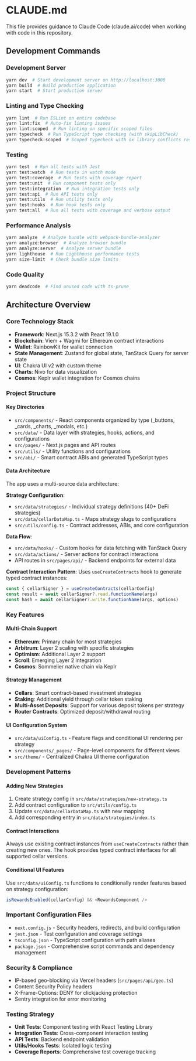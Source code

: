 # CLAUDE.md

This file provides guidance to Claude Code (claude.ai/code) when working with code in this repository.

## Development Commands

### Development Server
```bash
yarn dev  # Start development server on http://localhost:3000
yarn build  # Build production application
yarn start  # Start production server
```

### Linting and Type Checking
```bash
yarn lint  # Run ESLint on entire codebase
yarn lint:fix  # Auto-fix linting issues
yarn lint:scoped  # Run linting on specific scoped files
yarn typecheck  # Run TypeScript type checking (with skipLibCheck)
yarn typecheck:scoped  # Scoped typecheck with ox library conflicts resolved
```

### Testing
```bash
yarn test  # Run all tests with Jest
yarn test:watch  # Run tests in watch mode
yarn test:coverage  # Run tests with coverage report
yarn test:unit  # Run component tests only
yarn test:integration  # Run integration tests only
yarn test:api  # Run API tests only
yarn test:utils  # Run utility tests only
yarn test:hooks  # Run hook tests only
yarn test:all  # Run all tests with coverage and verbose output
```

### Performance Analysis
```bash
yarn analyze  # Analyze bundle with webpack-bundle-analyzer
yarn analyze:browser  # Analyze browser bundle
yarn analyze:server  # Analyze server bundle
yarn lighthouse  # Run Lighthouse performance tests
yarn size-limit  # Check bundle size limits
```

### Code Quality
```bash
yarn deadcode  # Find unused code with ts-prune
```

## Architecture Overview

### Core Technology Stack
- **Framework**: Next.js 15.3.2 with React 19.1.0
- **Blockchain**: Viem + Wagmi for Ethereum contract interactions
- **Wallet**: RainbowKit for wallet connection
- **State Management**: Zustand for global state, TanStack Query for server state
- **UI**: Chakra UI v2 with custom theme
- **Charts**: Nivo for data visualization
- **Cosmos**: Keplr wallet integration for Cosmos chains

### Project Structure

#### Key Directories
- `src/components/` - React components organized by type (_buttons, _cards, _charts, _modals, etc.)
- `src/data/` - Data layer with strategies, hooks, actions, and configurations
- `src/pages/` - Next.js pages and API routes
- `src/utils/` - Utility functions and configurations
- `src/abi/` - Smart contract ABIs and generated TypeScript types

#### Data Architecture
The app uses a multi-source data architecture:

**Strategy Configuration**:
- `src/data/strategies/` - Individual strategy definitions (40+ DeFi strategies)
- `src/data/cellarDataMap.ts` - Maps strategy slugs to configurations
- `src/utils/config.ts` - Contract addresses, ABIs, and core configuration

**Data Flow**:
- `src/data/hooks/` - Custom hooks for data fetching with TanStack Query
- `src/data/actions/` - Server actions for contract interactions
- API routes in `src/pages/api/` - Backend endpoints for external data

**Contract Interaction Pattern**:
Uses `useCreateContracts` hook to generate typed contract instances:
```typescript
const { cellarSigner } = useCreateContracts(cellarConfig)
const result = await cellarSigner?.read.functionName(args)
const hash = await cellarSigner?.write.functionName(args, options)
```

### Key Features

#### Multi-Chain Support
- **Ethereum**: Primary chain for most strategies
- **Arbitrum**: Layer 2 scaling with specific strategies
- **Optimism**: Additional Layer 2 support
- **Scroll**: Emerging Layer 2 integration
- **Cosmos**: Sommelier native chain via Keplr

#### Strategy Management
- **Cellars**: Smart contract-based investment strategies
- **Staking**: Additional yield through cellar token staking
- **Multi-Asset Deposits**: Support for various deposit tokens per strategy
- **Router Contracts**: Optimized deposit/withdrawal routing

#### UI Configuration System
- `src/data/uiConfig.ts` - Feature flags and conditional UI rendering per strategy
- `src/components/_pages/` - Page-level components for different views
- `src/theme/` - Centralized Chakra UI theme configuration

### Development Patterns

#### Adding New Strategies
1. Create strategy config in `src/data/strategies/new-strategy.ts`
2. Add contract configuration to `src/utils/config.ts`
3. Update `src/data/cellarDataMap.ts` with new mapping
4. Add corresponding entry in `src/data/strategies/index.ts`

#### Contract Interactions
Always use existing contract instances from `useCreateContracts` rather than creating new ones. The hook provides typed contract interfaces for all supported cellar versions.

#### Conditional UI Features
Use `src/data/uiConfig.ts` functions to conditionally render features based on strategy configuration:
```typescript
isRewardsEnabled(cellarConfig) && <RewardsComponent />
```

### Important Configuration Files
- `next.config.js` - Security headers, redirects, and build configuration
- `jest.json` - Test configuration and coverage settings
- `tsconfig.json` - TypeScript configuration with path aliases
- `package.json` - Comprehensive script commands and dependency management

### Security & Compliance
- IP-based geo-blocking via Vercel headers (`src/pages/api/geo.ts`)
- Content Security Policy headers
- X-Frame-Options: DENY for clickjacking protection
- Sentry integration for error monitoring

### Testing Strategy
- **Unit Tests**: Component testing with React Testing Library
- **Integration Tests**: Cross-component interaction testing
- **API Tests**: Backend endpoint validation
- **Utils/Hooks Tests**: Isolated logic testing
- **Coverage Reports**: Comprehensive test coverage tracking